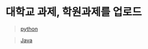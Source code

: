 # 대학교 과제, 학원과제를 업로드
>
> [python](https://github.com/hungrytech/project1/tree/main/python)

> [Java](https://github.com/hungrytech/project1/tree/main/StudyJAVA/src/JAVATIL)
